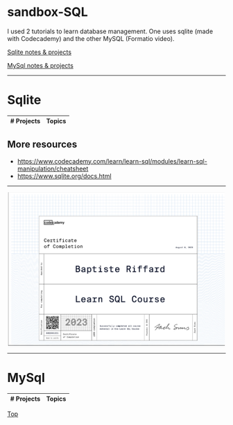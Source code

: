 # sandbox-SQL

I used 2 tutorials to learn database management. One uses sqlite (made with Codecademy) and the other MySQL (Formatio video).  

[Sqlite notes & projects](#sqlite)  

[MySql notes & projects](#mysql)

***
# Sqlite

|# Projects | Topics                                               | 
|------|:---------------------------------------------------------:|

## More resources
+ https://www.codecademy.com/learn/learn-sql/modules/learn-sql-manipulation/cheatsheet
+ https://www.sqlite.org/docs.html
***
<p align="center">
  <img  src="https://github.com/B9R9/sandox-SQL/blob/main/sqlite-Codecademy/Sql_certificate.png" width=500px>
</p>

***
# MySql
|# Projects | Topics                                               | 
|------|:---------------------------------------------------------:|  



[Top](#sandbox-sql)
